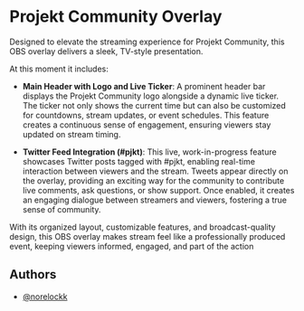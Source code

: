 # Projekt Community Overlay

Designed to elevate the streaming experience for Projekt Community, this OBS overlay delivers a sleek, TV-style presentation.

At this moment it includes:

- **Main Header with Logo and Live Ticker**: A prominent header bar displays the Projekt Community logo alongside a dynamic live ticker. The ticker not only shows the current time but can also be customized for countdowns, stream updates, or event schedules. This feature creates a continuous sense of engagement, ensuring viewers stay updated on stream timing.

- **Twitter Feed Integration (#pjkt)**: This live, work-in-progress feature showcases Twitter posts tagged with #pjkt, enabling real-time interaction between viewers and the stream. Tweets appear directly on the overlay, providing an exciting way for the community to contribute live comments, ask questions, or show support. Once enabled, it creates an engaging dialogue between streamers and viewers, fostering a true sense of community.

With its organized layout, customizable features, and broadcast-quality design, this OBS overlay makes stream feel like a professionally produced event, keeping viewers informed, engaged, and part of the action

## Authors

- [@norelockk](https://www.github.com/norelockk)